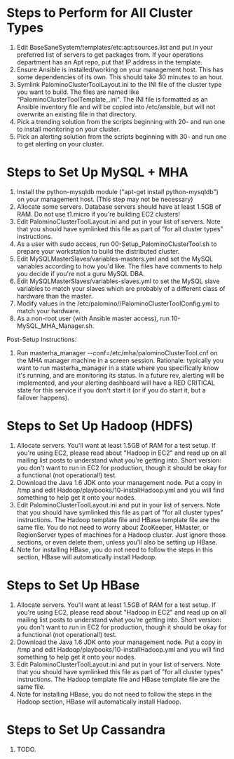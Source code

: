 Steps to Perform for All Cluster Types
======================================

   1. Edit BaseSaneSystem/templates/etc:apt:sources.list and put in your
      preferred list of servers to get packages from. If your operations department
      has an Apt repo, put that IP address in the template.
   1. Ensure Ansible is installed/working on your management host. This has some
      dependencies of its own. This should take 30 minutes to an hour.
   1. Symlink PalominoClusterToolLayout.ini to the INI file of the cluster type
      you want to build. The files are named like
      "PalominoClusterToolTemplate_<clusterType>.ini". The INI file is formatted as
      an Ansible inventory file and will be copied into /etc/ansible, but will
      not overwrite an existing file in that directory.
   1. Pick a trending solution from the scripts beginning with 20- and run one
      to install monitoring on your cluster.
   1. Pick an alerting solution from the scripts beginning with 30- and run one
      to get alerting on your cluster.


Steps to Set Up MySQL + MHA
===========================

   1. Install the python-mysqldb module ("apt-get install python-mysqldb") on your
      management host. (This step may not be necessary)
   1. Allocate some servers. Database servers should have at least 1.5GB of RAM.
      Do not use t1.micro if you're building EC2 clusters!
   1. Edit PalominoClusterToolLayout.ini and put in your list of servers. Note
      that you should have symlinked this file as part of "for all cluster types"
      instructions.
   1. As a user with sudo access, run 00-Setup_PalominoClusterTool.sh to
      prepare your workstation to build the distributed cluster.
   1. Edit MySQLMasterSlaves/variables-masters.yml and set the MySQL variables
      according to how you'd like. The files have comments to help you decide
      if you're not a guru MySQL DBA.
   1. Edit MySQLMasterSlaves/variables-slaves.yml to set the MySQL slave
      variables to match your slaves which are probably of a different class of
      hardware than the master.
   1. Modify values in the
     /etc/palomino/<clusterName>/PalominoClusterToolConfig.yml to match your
     hardware.
   1. As a non-root user (with Ansible master access), run 10-MySQL_MHA_Manager.sh.

Post-Setup Instructions:

   1. Run masterha_manager --conf=/etc/mha/palominoClusterTool.cnf on the MHA manager
      machine in a screen session. Rationale: typically you want to run masterha_manager
      in a state where you specifically know it's running, and are monitoring its
      status. In a future rev, alerting will be implemented, and your alerting dashboard
      will have a RED CRITICAL state for this service if you don't start it (or if you
      do start it, but a failover happens).


Steps to Set Up Hadoop (HDFS)
=============================

   1. Allocate servers. You'll want at least 1.5GB of RAM for a test setup. If
      you're using EC2, please read about "Hadoop in EC2" and read up on all mailing
      list posts to understand what you're getting into. Short version: you don't
      want to run in EC2 for production, though it should be okay for a functional
      (not operational!) test.
   1. Download the Java 1.6 JDK onto your management node. Put a copy in /tmp and edit
      Hadoop/playbooks/10-installHadoop.yml and you will find something to help get
      it onto your nodes.
   1. Edit PalominoClusterToolLayout.ini and put in your list of servers. Note
      that you should have symlinked this file as part of "for all cluster types"
      instructions. The Hadoop template file and HBase template file are the same
      file.  You do not need to worry about ZooKeeper, HMaster, or RegionServer types
      of machines for a Hadoop cluster. Just ignore those sections, or even delete
      them, unless you'll also be setting up HBase.
   1. Note for installing HBase, you do not need to follow the steps in this
      section, HBase will automatically install Hadoop.


Steps to Set Up HBase
=====================

   1. Allocate servers. You'll want at least 1.5GB of RAM for a test setup. If you're
      using EC2, please read about "Hadoop in EC2" and read up on all mailing list posts
      to understand what you're getting into. Short version: you don't want to run in
      EC2 for production, though it should be okay for a functional (not operational!)
      test.
   1. Download the Java 1.6 JDK onto your management node. Put a copy in /tmp and edit
      Hadoop/playbooks/10-installHadoop.yml and you will find something to help get
      it onto your nodes.
   1. Edit PalominoClusterToolLayout.ini and put in your list of servers. Note
      that you should have symlinked this file as part of "for all cluster types"
      instructions. The Hadoop template file and HBase template file are the same file.
   1. Note for installing HBase, you do not need to follow the steps in the Hadoop
      section, HBase will automatically install Hadoop.


Steps to Set Up Cassandra
=========================

   1. TODO.

